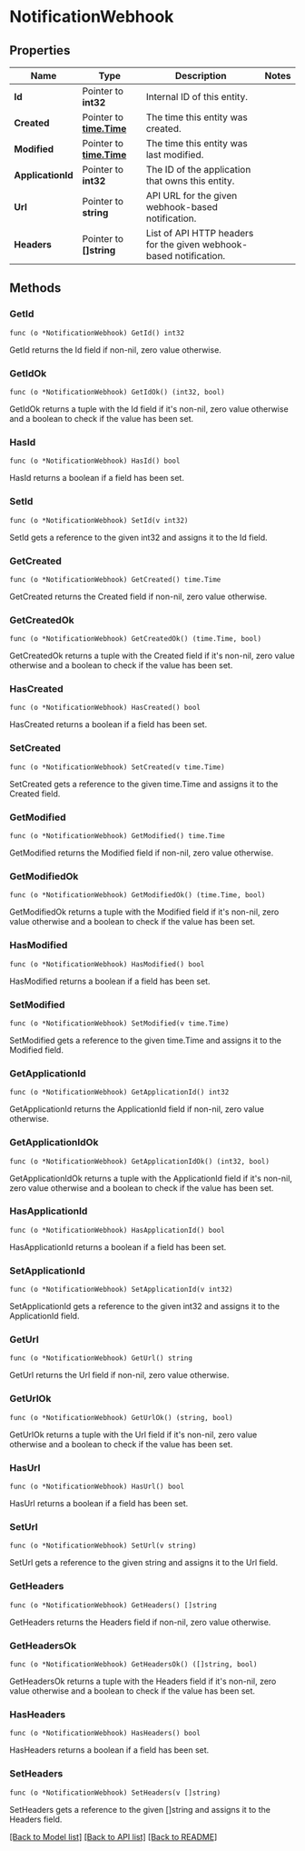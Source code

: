 # NotificationWebhook

## Properties

Name | Type | Description | Notes
------------ | ------------- | ------------- | -------------
**Id** | Pointer to **int32** | Internal ID of this entity. | 
**Created** | Pointer to [**time.Time**](time.Time.md) | The time this entity was created. | 
**Modified** | Pointer to [**time.Time**](time.Time.md) | The time this entity was last modified. | 
**ApplicationId** | Pointer to **int32** | The ID of the application that owns this entity. | 
**Url** | Pointer to **string** | API URL for the given webhook-based notification. | 
**Headers** | Pointer to **[]string** | List of API HTTP headers for the given webhook-based notification. | 

## Methods

### GetId

`func (o *NotificationWebhook) GetId() int32`

GetId returns the Id field if non-nil, zero value otherwise.

### GetIdOk

`func (o *NotificationWebhook) GetIdOk() (int32, bool)`

GetIdOk returns a tuple with the Id field if it's non-nil, zero value otherwise
and a boolean to check if the value has been set.

### HasId

`func (o *NotificationWebhook) HasId() bool`

HasId returns a boolean if a field has been set.

### SetId

`func (o *NotificationWebhook) SetId(v int32)`

SetId gets a reference to the given int32 and assigns it to the Id field.

### GetCreated

`func (o *NotificationWebhook) GetCreated() time.Time`

GetCreated returns the Created field if non-nil, zero value otherwise.

### GetCreatedOk

`func (o *NotificationWebhook) GetCreatedOk() (time.Time, bool)`

GetCreatedOk returns a tuple with the Created field if it's non-nil, zero value otherwise
and a boolean to check if the value has been set.

### HasCreated

`func (o *NotificationWebhook) HasCreated() bool`

HasCreated returns a boolean if a field has been set.

### SetCreated

`func (o *NotificationWebhook) SetCreated(v time.Time)`

SetCreated gets a reference to the given time.Time and assigns it to the Created field.

### GetModified

`func (o *NotificationWebhook) GetModified() time.Time`

GetModified returns the Modified field if non-nil, zero value otherwise.

### GetModifiedOk

`func (o *NotificationWebhook) GetModifiedOk() (time.Time, bool)`

GetModifiedOk returns a tuple with the Modified field if it's non-nil, zero value otherwise
and a boolean to check if the value has been set.

### HasModified

`func (o *NotificationWebhook) HasModified() bool`

HasModified returns a boolean if a field has been set.

### SetModified

`func (o *NotificationWebhook) SetModified(v time.Time)`

SetModified gets a reference to the given time.Time and assigns it to the Modified field.

### GetApplicationId

`func (o *NotificationWebhook) GetApplicationId() int32`

GetApplicationId returns the ApplicationId field if non-nil, zero value otherwise.

### GetApplicationIdOk

`func (o *NotificationWebhook) GetApplicationIdOk() (int32, bool)`

GetApplicationIdOk returns a tuple with the ApplicationId field if it's non-nil, zero value otherwise
and a boolean to check if the value has been set.

### HasApplicationId

`func (o *NotificationWebhook) HasApplicationId() bool`

HasApplicationId returns a boolean if a field has been set.

### SetApplicationId

`func (o *NotificationWebhook) SetApplicationId(v int32)`

SetApplicationId gets a reference to the given int32 and assigns it to the ApplicationId field.

### GetUrl

`func (o *NotificationWebhook) GetUrl() string`

GetUrl returns the Url field if non-nil, zero value otherwise.

### GetUrlOk

`func (o *NotificationWebhook) GetUrlOk() (string, bool)`

GetUrlOk returns a tuple with the Url field if it's non-nil, zero value otherwise
and a boolean to check if the value has been set.

### HasUrl

`func (o *NotificationWebhook) HasUrl() bool`

HasUrl returns a boolean if a field has been set.

### SetUrl

`func (o *NotificationWebhook) SetUrl(v string)`

SetUrl gets a reference to the given string and assigns it to the Url field.

### GetHeaders

`func (o *NotificationWebhook) GetHeaders() []string`

GetHeaders returns the Headers field if non-nil, zero value otherwise.

### GetHeadersOk

`func (o *NotificationWebhook) GetHeadersOk() ([]string, bool)`

GetHeadersOk returns a tuple with the Headers field if it's non-nil, zero value otherwise
and a boolean to check if the value has been set.

### HasHeaders

`func (o *NotificationWebhook) HasHeaders() bool`

HasHeaders returns a boolean if a field has been set.

### SetHeaders

`func (o *NotificationWebhook) SetHeaders(v []string)`

SetHeaders gets a reference to the given []string and assigns it to the Headers field.


[[Back to Model list]](../README.md#documentation-for-models) [[Back to API list]](../README.md#documentation-for-api-endpoints) [[Back to README]](../README.md)


